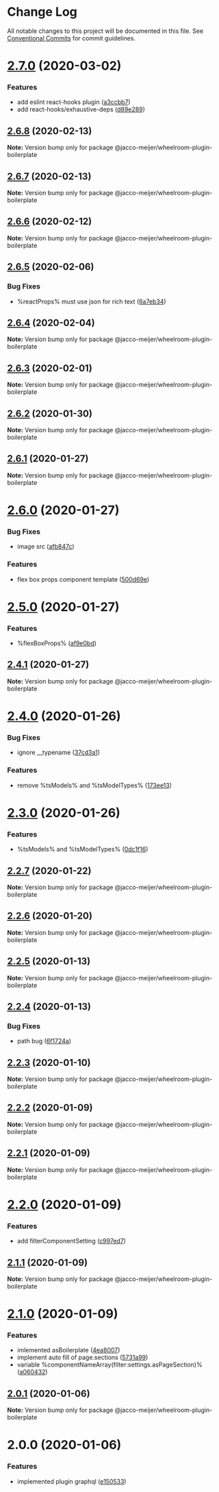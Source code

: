 # Change Log

All notable changes to this project will be documented in this file.
See [Conventional Commits](https://conventionalcommits.org) for commit guidelines.

# [2.7.0](https://github.com/jaccomeijer/wheelroom/compare/@jacco-meijer/wheelroom-plugin-boilerplate@2.6.8...@jacco-meijer/wheelroom-plugin-boilerplate@2.7.0) (2020-03-02)


### Features

* add eslint react-hooks plugin ([a3ccbb7](https://github.com/jaccomeijer/wheelroom/commit/a3ccbb7f87ba49acb13f22082af552e7d4af74ba))
* add react-hooks/exhaustive-deps ([d89e289](https://github.com/jaccomeijer/wheelroom/commit/d89e28901b158d1ef191958a18280d926c08fd7a))





## [2.6.8](https://github.com/jaccomeijer/wheelroom/compare/@jacco-meijer/wheelroom-plugin-boilerplate@2.6.7...@jacco-meijer/wheelroom-plugin-boilerplate@2.6.8) (2020-02-13)

**Note:** Version bump only for package @jacco-meijer/wheelroom-plugin-boilerplate





## [2.6.7](https://github.com/jaccomeijer/wheelroom/compare/@jacco-meijer/wheelroom-plugin-boilerplate@2.6.6...@jacco-meijer/wheelroom-plugin-boilerplate@2.6.7) (2020-02-13)

**Note:** Version bump only for package @jacco-meijer/wheelroom-plugin-boilerplate





## [2.6.6](https://github.com/jaccomeijer/wheelroom/compare/@jacco-meijer/wheelroom-plugin-boilerplate@2.6.5...@jacco-meijer/wheelroom-plugin-boilerplate@2.6.6) (2020-02-12)

**Note:** Version bump only for package @jacco-meijer/wheelroom-plugin-boilerplate





## [2.6.5](https://github.com/jaccomeijer/wheelroom/compare/@jacco-meijer/wheelroom-plugin-boilerplate@2.6.4...@jacco-meijer/wheelroom-plugin-boilerplate@2.6.5) (2020-02-06)


### Bug Fixes

* %reactProps% must use json for rich text ([6a7eb34](https://github.com/jaccomeijer/wheelroom/commit/6a7eb34))





## [2.6.4](https://github.com/jaccomeijer/wheelroom/compare/@jacco-meijer/wheelroom-plugin-boilerplate@2.6.3...@jacco-meijer/wheelroom-plugin-boilerplate@2.6.4) (2020-02-04)

**Note:** Version bump only for package @jacco-meijer/wheelroom-plugin-boilerplate





## [2.6.3](https://github.com/jaccomeijer/wheelroom/compare/@jacco-meijer/wheelroom-plugin-boilerplate@2.6.2...@jacco-meijer/wheelroom-plugin-boilerplate@2.6.3) (2020-02-01)

**Note:** Version bump only for package @jacco-meijer/wheelroom-plugin-boilerplate





## [2.6.2](https://github.com/jaccomeijer/wheelroom/compare/@jacco-meijer/wheelroom-plugin-boilerplate@2.6.1...@jacco-meijer/wheelroom-plugin-boilerplate@2.6.2) (2020-01-30)

**Note:** Version bump only for package @jacco-meijer/wheelroom-plugin-boilerplate





## [2.6.1](https://github.com/jaccomeijer/wheelroom/compare/@jacco-meijer/wheelroom-plugin-boilerplate@2.6.0...@jacco-meijer/wheelroom-plugin-boilerplate@2.6.1) (2020-01-27)

**Note:** Version bump only for package @jacco-meijer/wheelroom-plugin-boilerplate





# [2.6.0](https://github.com/jaccomeijer/wheelroom/compare/@jacco-meijer/wheelroom-plugin-boilerplate@2.5.0...@jacco-meijer/wheelroom-plugin-boilerplate@2.6.0) (2020-01-27)


### Bug Fixes

* image src ([afb847c](https://github.com/jaccomeijer/wheelroom/commit/afb847c))


### Features

* flex box props component template ([500d69e](https://github.com/jaccomeijer/wheelroom/commit/500d69e))





# [2.5.0](https://github.com/jaccomeijer/wheelroom/compare/@jacco-meijer/wheelroom-plugin-boilerplate@2.4.1...@jacco-meijer/wheelroom-plugin-boilerplate@2.5.0) (2020-01-27)


### Features

* %flexBoxProps% ([af9e0bd](https://github.com/jaccomeijer/wheelroom/commit/af9e0bd))





## [2.4.1](https://github.com/jaccomeijer/wheelroom/compare/@jacco-meijer/wheelroom-plugin-boilerplate@2.4.0...@jacco-meijer/wheelroom-plugin-boilerplate@2.4.1) (2020-01-27)

**Note:** Version bump only for package @jacco-meijer/wheelroom-plugin-boilerplate





# [2.4.0](https://github.com/jaccomeijer/wheelroom/compare/@jacco-meijer/wheelroom-plugin-boilerplate@2.3.0...@jacco-meijer/wheelroom-plugin-boilerplate@2.4.0) (2020-01-26)


### Bug Fixes

* ignore __typename ([37cd3a1](https://github.com/jaccomeijer/wheelroom/commit/37cd3a176b38c5abc86f9b7f1b4b4bf204763759))


### Features

* remove %tsModels% and %tsModelTypes% ([173ee13](https://github.com/jaccomeijer/wheelroom/commit/173ee139d4a342fe15b4ee1ab6eab22b5b38904c))





# [2.3.0](https://github.com/jaccomeijer/wheelroom/compare/@jacco-meijer/wheelroom-plugin-boilerplate@2.2.7...@jacco-meijer/wheelroom-plugin-boilerplate@2.3.0) (2020-01-26)


### Features

* %tsModels% and %tsModelTypes% ([0dc1f16](https://github.com/jaccomeijer/wheelroom/commit/0dc1f1639ce83103e9b67a38135a3245052bb3f7))





## [2.2.7](https://github.com/jaccomeijer/wheelroom/compare/@jacco-meijer/wheelroom-plugin-boilerplate@2.2.6...@jacco-meijer/wheelroom-plugin-boilerplate@2.2.7) (2020-01-22)

**Note:** Version bump only for package @jacco-meijer/wheelroom-plugin-boilerplate





## [2.2.6](https://github.com/jaccomeijer/wheelroom/compare/@jacco-meijer/wheelroom-plugin-boilerplate@2.2.5...@jacco-meijer/wheelroom-plugin-boilerplate@2.2.6) (2020-01-20)

**Note:** Version bump only for package @jacco-meijer/wheelroom-plugin-boilerplate





## [2.2.5](https://github.com/jaccomeijer/wheelroom/compare/@jacco-meijer/wheelroom-plugin-boilerplate@2.2.4...@jacco-meijer/wheelroom-plugin-boilerplate@2.2.5) (2020-01-13)

**Note:** Version bump only for package @jacco-meijer/wheelroom-plugin-boilerplate





## [2.2.4](https://github.com/jaccomeijer/wheelroom/compare/@jacco-meijer/wheelroom-plugin-boilerplate@2.2.3...@jacco-meijer/wheelroom-plugin-boilerplate@2.2.4) (2020-01-13)


### Bug Fixes

* path bug ([6f1724a](https://github.com/jaccomeijer/wheelroom/commit/6f1724a28302002942931fc5f1efa56c554f78ee))





## [2.2.3](https://github.com/jaccomeijer/wheelroom/compare/@jacco-meijer/wheelroom-plugin-boilerplate@2.2.2...@jacco-meijer/wheelroom-plugin-boilerplate@2.2.3) (2020-01-10)

**Note:** Version bump only for package @jacco-meijer/wheelroom-plugin-boilerplate





## [2.2.2](https://github.com/jaccomeijer/wheelroom/compare/@jacco-meijer/wheelroom-plugin-boilerplate@2.2.1...@jacco-meijer/wheelroom-plugin-boilerplate@2.2.2) (2020-01-09)

**Note:** Version bump only for package @jacco-meijer/wheelroom-plugin-boilerplate





## [2.2.1](https://github.com/jaccomeijer/wheelroom/compare/@jacco-meijer/wheelroom-plugin-boilerplate@2.2.0...@jacco-meijer/wheelroom-plugin-boilerplate@2.2.1) (2020-01-09)

**Note:** Version bump only for package @jacco-meijer/wheelroom-plugin-boilerplate





# [2.2.0](https://github.com/jaccomeijer/wheelroom/compare/@jacco-meijer/wheelroom-plugin-boilerplate@2.1.1...@jacco-meijer/wheelroom-plugin-boilerplate@2.2.0) (2020-01-09)


### Features

* add filterComponentSetting ([c997ed7](https://github.com/jaccomeijer/wheelroom/commit/c997ed7))





## [2.1.1](https://github.com/jaccomeijer/wheelroom/compare/@jacco-meijer/wheelroom-plugin-boilerplate@2.1.0...@jacco-meijer/wheelroom-plugin-boilerplate@2.1.1) (2020-01-09)

**Note:** Version bump only for package @jacco-meijer/wheelroom-plugin-boilerplate





# [2.1.0](https://github.com/jaccomeijer/wheelroom/compare/@jacco-meijer/wheelroom-plugin-boilerplate@2.0.1...@jacco-meijer/wheelroom-plugin-boilerplate@2.1.0) (2020-01-09)


### Features

* imlemented asBoilerplate ([4ea8007](https://github.com/jaccomeijer/wheelroom/commit/4ea8007))
* implement auto fill of page.sections ([5731a99](https://github.com/jaccomeijer/wheelroom/commit/5731a99))
* variable %componentNameArray(filter:settings.asPageSection)% ([a060432](https://github.com/jaccomeijer/wheelroom/commit/a060432))





## [2.0.1](https://github.com/jaccomeijer/wheelroom/compare/@jacco-meijer/wheelroom-plugin-boilerplate@2.0.0...@jacco-meijer/wheelroom-plugin-boilerplate@2.0.1) (2020-01-06)

**Note:** Version bump only for package @jacco-meijer/wheelroom-plugin-boilerplate





# 2.0.0 (2020-01-06)


### Features

* implemented plugin graphql ([e150533](https://github.com/jaccomeijer/wheelroom/commit/e15053382562e2fde4e3a9fc92753bf969ac5cde))
